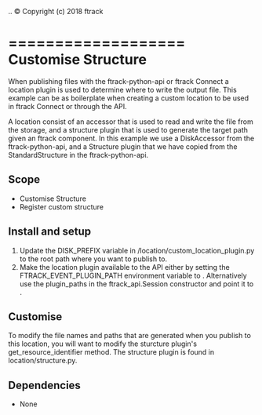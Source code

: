 ..
    :copyright: Copyright (c) 2018 ftrack

===================
Customise Structure
===================

When publishing files with the ftrack-python-api or ftrack Connect a location plugin is used to determine where to write the output file. This example can be as boilerplate when creating a custom location to be used in ftrack Connect or through the API.

A location consist of an accessor that is used to read and write the file from the storage, and a structure plugin that is used to generate the target path given an ftrack component. In this example we use a DiskAccessor from the ftrack-python-api, and a Structure plugin that we have copied from the StandardStructure in the ftrack-python-api.

Scope
-----

* Customise Structure
* Register custom structure


Install and setup
-----------------

1. Update the DISK_PREFIX variable in <custom-location-folder>/location/custom_location_plugin.py to the root path where you want to publish to.
2. Make the location plugin available to the API either by setting the FTRACK_EVENT_PLUGIN_PATH environment variable to <custom-location-folder>. Alternatively use the plugin_paths in the ftrack_api.Session constructor and point it to <custom-location-folder>.

Customise
---------

To modify the file names and paths that are generated when you publish to this location, you will want to modify the sturcture plugin's get_resource_identifier method. The structure plugin is found in location/structure.py.

Dependencies
------------

* None

